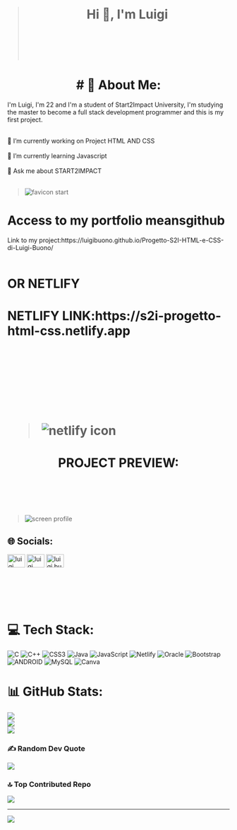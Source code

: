 > <h1 align="center">Hi 👋, I'm Luigi</h1><br><br><br><br>
<h1 align="center"># 💫 About Me:</h1>

<p>
I'm Luigi, I'm 22 and I'm a student of Start2Impact University, I'm studying the master to become a full stack development programmer and this is my first project.<p/><br<<br><br>
🔭 I’m currently working on Project HTML AND CSS<br><br>🌱 I’m currently learning Javascript<br><br>💬 Ask me about START2IMPACT<br><br>

> ![favicon start](https://user-images.githubusercontent.com/128727133/234612178-af727cd1-0aa8-4854-ae43-c97c90159cd7.png)

<h1>                                 Access to my portfolio meansgithub</h1>                          
Link to my project:https://luigibuono.github.io/Progetto-S2I-HTML-e-CSS-di-Luigi-Buono/ <br>
<br>
<h1> OR NETLIFY <h1>
  <p>NETLIFY LINK:https://s2i-progetto-html-css.netlify.app </p><br><br><br><br>
  
  > ![netlify icon](https://user-images.githubusercontent.com/128727133/234612779-db7e7520-a9e8-458f-b08d-fcdf180c94ce.png)

  

  

<h1 align="center">PROJECT PREVIEW:</h1><br><br><br><br>
  
  
  
  
  
  
> ![screen profile](https://user-images.githubusercontent.com/128727133/234016654-f6ca9fe8-9a2c-4948-b2e1-cbaf36b2bcc1.png)


  

  

## 🌐 Socials:
<p align="left">
<a href="https://linkedin.com/in/luigi buono" target="blank"><img align="center" src="https://raw.githubusercontent.com/rahuldkjain/github-profile-readme-generator/master/src/images/icons/Social/linked-in-alt.svg" alt="luigi buono" height="30" width="40" /></a>
<a href="https://www.facebook.com/luigi.buono.9250" target="blank"><img align="center" src="https://raw.githubusercontent.com/rahuldkjain/github-profile-readme-generator/master/src/images/icons/Social/facebook.svg" alt="luigi buono" height="30" width="40" /></a>
<a href="https://instagram.com/luigi.buono_" target="blank"><img align="center" src="https://raw.githubusercontent.com/rahuldkjain/github-profile-readme-generator/master/src/images/icons/Social/instagram.svg" alt="luigi.buono_" height="30" width="40" /></a>
</p><br><br><br><br>

# 💻 Tech Stack:
![C](https://img.shields.io/badge/c-%2300599C.svg?style=for-the-badge&logo=c&logoColor=white) ![C++](https://img.shields.io/badge/c++-%2300599C.svg?style=for-the-badge&logo=c%2B%2B&logoColor=white) ![CSS3](https://img.shields.io/badge/css3-%231572B6.svg?style=for-the-badge&logo=css3&logoColor=white) ![Java](https://img.shields.io/badge/java-%23ED8B00.svg?style=for-the-badge&logo=java&logoColor=white) ![JavaScript](https://img.shields.io/badge/javascript-%23323330.svg?style=for-the-badge&logo=javascript&logoColor=%23F7DF1E) ![Netlify](https://img.shields.io/badge/netlify-%23000000.svg?style=for-the-badge&logo=netlify&logoColor=#00C7B7) ![Oracle](https://img.shields.io/badge/Oracle-F80000?style=for-the-badge&logo=oracle&logoColor=white) ![Bootstrap](https://img.shields.io/badge/bootstrap-%23563D7C.svg?style=for-the-badge&logo=bootstrap&logoColor=white) ![ANDROID](https://img.shields.io/badge/android-%2320232a.svg?style=for-the-badge&logo=android&logoColor=%a4c639) ![MySQL](https://img.shields.io/badge/mysql-%2300f.svg?style=for-the-badge&logo=mysql&logoColor=white) ![Canva](https://img.shields.io/badge/Canva-%2300C4CC.svg?style=for-the-badge&logo=Canva&logoColor=white)
# 📊 GitHub Stats:
![](https://github-readme-stats.vercel.app/api?username=luigibuono&theme=algolia&hide_border=false&include_all_commits=false&count_private=false)<br/>
![](https://github-readme-streak-stats.herokuapp.com/?user=luigibuono&theme=algolia&hide_border=false)<br/>
![](https://github-readme-stats.vercel.app/api/top-langs/?username=luigibuono&theme=algolia&hide_border=false&include_all_commits=false&count_private=false&layout=compact)

### ✍️ Random Dev Quote
![](https://quotes-github-readme.vercel.app/api?type=horizontal&theme=merko)

### 🔝 Top Contributed Repo
![](https://github-contributor-stats.vercel.app/api?username=luigibuono&limit=5&theme=dark&combine_all_yearly_contributions=true)

---
[![](https://visitcount.itsvg.in/api?id=luigibuono&icon=0&color=1)](https://visitcount.itsvg.in)

<!-- Proudly created with GPRM ( https://gprm.itsvg.in ) -->
